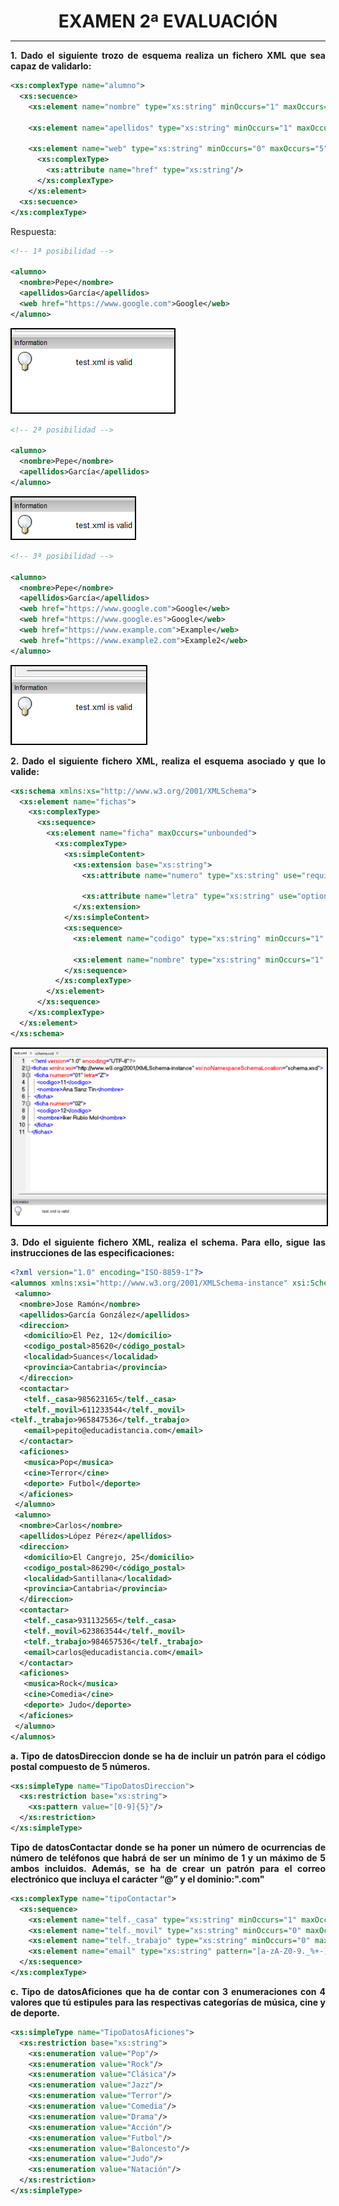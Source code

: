 <style>
  h1{
    text-align: center;
    font-weight: bold;
    border: none;
    margin-bottom: 0px;
  }

  p{
    text-align: justify;
  }

  img{
    border: 2px solid black;
  }

  #ex{
    border: none;
  }
</style>

<h1>EXAMEN 2ª EVALUACIÓN</h1>

<hr>

<p><b>1. Dado el siguiente trozo de esquema realiza un fichero XML que sea capaz de validarlo:</b></p>

```xml
<xs:complexType name="alumno">
  <xs:secuence>
    <xs:element name="nombre" type="xs:string" minOccurs="1" maxOccurs="1"/>

    <xs:element name="apellidos" type="xs:string" minOccurs="1" maxOccurs="1"/>

    <xs:element name="web" type="xs:string" minOccurs="0" maxOccurs="5">
      <xs:complexType>
        <xs:attribute name="href" type="xs:string"/>
      </xs:complexType>
    </xs:element>
  <xs:secuence>
</xs:complexType>
```

<p>Respuesta:</p>

```xml
<!-- 1ª posibilidad -->

<alumno>
  <nombre>Pepe</nombre>
  <apellidos>García</apellidos>
  <web href="https://www.google.com">Google</web>
</alumno>
```

<img src="ej1/1.png">

```xml
<!-- 2ª posibilidad -->

<alumno>
  <nombre>Pepe</nombre>
  <apellidos>García</apellidos>
</alumno>
```

<img src="ej1/2.png">

```xml
<!-- 3ª posibilidad -->

<alumno>
  <nombre>Pepe</nombre>
  <apellidos>García</apellidos>
  <web href="https://www.google.com">Google</web>
  <web href="https://www.google.es">Google</web>
  <web href="https://www.example.com">Example</web>
  <web href="https://www.example2.com">Example2</web>
</alumno>
```

<img src="ej1/3.png">

<p><b>2. Dado el siguiente fichero XML, realiza el esquema asociado y que lo valide:</b></p>

```xml
<xs:schema xmlns:xs="http://www.w3.org/2001/XMLSchema">
  <xs:element name="fichas">
    <xs:complexType>
      <xs:sequence>
        <xs:element name="ficha" maxOccurs="unbounded">
          <xs:complexType>
            <xs:simpleContent>
              <xs:extension base="xs:string">
                <xs:attribute name="numero" type="xs:string" use="required" />

                <xs:attribute name="letra" type="xs:string" use="optional" />
              </xs:extension>
            </xs:simpleContent>
            <xs:sequence>
              <xs:element name="codigo" type="xs:string" minOccurs="1" maxOccurs="1"/>

              <xs:element name="nombre" type="xs:string" minOccurs="1" maxOccurs="1"/>
            </xs:sequence>
          </xs:complexType>
        </xs:element>
      </xs:sequence>
    </xs:complexType>
  </xs:element>
</xs:schema>
```

<img src="ej2/1.png">

<p><b>3. Ddo el siguiente fichero XML, realiza el schema. Para ello, sigue las instrucciones de las especificaciones:</b></p>

```xml
<?xml version="1.0" encoding="ISO-8859-1"?> 
<alumnos xmlns:xsi="http://www.w3.org/2001/XMLSchema-instance" xsi:SchemaLocation="file:/C:/Users/Ana_Desktop/alumnos.xsd"> 
 <alumno> 
  <nombre>Jose Ramón</nombre> 
  <apellidos>García González</apellidos> 
  <direccion> 
   <domicilio>El Pez, 12</domicilio> 
   <codigo_postal>85620</código_postal> 
   <localidad>Suances</localidad> 
   <provincia>Cantabria</provincia> 
  </direccion> 
  <contactar> 
   <telf._casa>985623165</telf._casa> 
   <telf._movil>611233544</telf._movil>
<telf._trabajo>965847536</telf._trabajo> 
   <email>pepito@educadistancia.com</email> 
  </contactar> 
  <aficiones> 
   <musica>Pop</musica> 
   <cine>Terror</cine> 
   <deporte> Futbol</deporte> 
  </aficiones> 
 </alumno> 
 <alumno> 
  <nombre>Carlos</nombre> 
  <apellidos>López Pérez</apellidos> 
  <direccion> 
   <domicilio>El Cangrejo, 25</domicilio> 
   <codigo_postal>86290</código_postal> 
   <localidad>Santillana</localidad> 
   <provincia>Cantabria</provincia> 
  </direccion> 
  <contactar> 
   <telf._casa>931132565</telf._casa> 
   <telf._movil>623863544</telf._movil> 
   <telf._trabajo>984657536</telf._trabajo> 
   <email>carlos@educadistancia.com</email> 
  </contactar> 
  <aficiones> 
   <musica>Rock</musica> 
   <cine>Comedia</cine> 
   <deporte> Judo</deporte> 
  </aficiones> 
 </alumno> 
</alumnos>
```

<p><b>a. Tipo de datosDireccion donde se ha de incluir un patrón para el código postal compuesto de 5 
números.</b></p>

```xml
<xs:simpleType name="TipoDatosDireccion">
  <xs:restriction base="xs:string">
    <xs:pattern value="[0-9]{5}"/>
  </xs:restriction>
</xs:simpleType>
```

<p><b>Tipo de datosContactar donde se ha poner un número de ocurrencias de número de teléfonos que habrá de ser un mínimo de 1 y un máximo de 5 ambos incluidos. Además, se ha de crear un patrón para el correo electrónico que incluya el carácter “@” y el dominio:".com"</b></p>

```xml
<xs:complexType name="tipoContactar">
  <xs:sequence>
    <xs:element name="telf._casa" type="xs:string" minOccurs="1" maxOccurs="5"/>
    <xs:element name="telf._movil" type="xs:string" minOccurs="0" maxOccurs="5"/>
    <xs:element name="telf._trabajo" type="xs:string" minOccurs="0" maxOccurs="5"/>
    <xs:element name="email" type="xs:string" pattern="[a-zA-Z0-9._%+-]+@[a-zA-Z0-9.-]+\.[a-zA-Z]{2,4}"/>
  </xs:sequence>
</xs:complexType>
```

<p><b>c. Tipo de datosAficiones que ha de contar con 3 enumeraciones con 4 valores que tú estipules para las respectivas categorías de música, cine y de deporte.</b></p>

```xml
<xs:simpleType name="TipoDatosAficiones">
  <xs:restriction base="xs:string">
    <xs:enumeration value="Pop"/>
    <xs:enumeration value="Rock"/>
    <xs:enumeration value="Clásica"/>
    <xs:enumeration value="Jazz"/>
    <xs:enumeration value="Terror"/>
    <xs:enumeration value="Comedia"/>
    <xs:enumeration value="Drama"/>
    <xs:enumeration value="Acción"/>
    <xs:enumeration value="Futbol"/>
    <xs:enumeration value="Baloncesto"/>
    <xs:enumeration value="Judo"/>
    <xs:enumeration value="Natación"/>
  </xs:restriction>
</xs:simpleType>
```